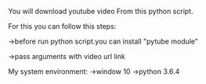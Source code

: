 
You will download youtube video From this python script.



For this you can follow this steps:

->before run python script.you can install "pytube module"

->pass arguments with video url link 




My system environment:
->window 10 
->python 3.6.4 
